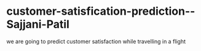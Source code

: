 # customer-satisfication-prediction--Sajjani-Patil
we are going to predict customer satisfaction while travelling in a flight
